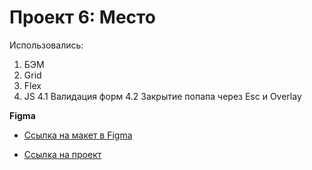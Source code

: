 # Проект 6: Место

Использовались:
1. БЭМ
2. Grid
3. Flex
4. JS
4.1 Валидация форм
4.2 Закрытие попапа через Esc и Overlay

**Figma**

* [Ссылка на макет в Figma](https://www.figma.com/file/2cn9N9jSkmxD84oJik7xL7/JavaScript.-Sprint-4?node-id=0%3A1)

* [Ссылка на проект](https://ekaterinarechkina.github.io/mesto/)
